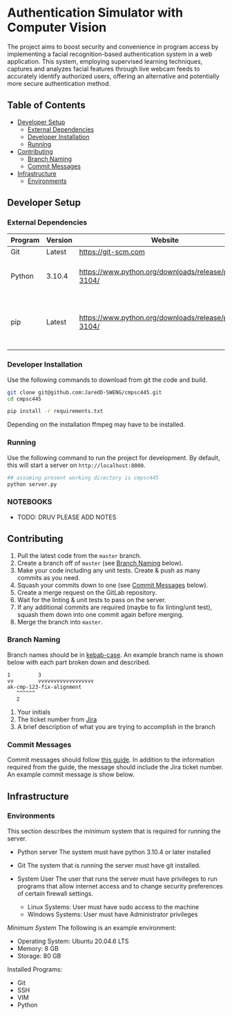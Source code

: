 Authentication Simulator with Computer Vision
=======================

The project aims to boost security and convenience in program access by implementing a facial recognition-based authentication system in a web application. This system, employing supervised learning techniques, captures and analyzes facial features through live webcam feeds to accurately identify authorized users, offering an alternative and potentially more secure authentication method.

Table of Contents
-----------------

* [Developer Setup](#developer-setup)
    + [External Dependencies](#external-dependencies)
    + [Developer Installation](#developer-installation)
    + [Running](#running)
* [Contributing](#contributing)
    + [Branch Naming](#branch-naming)
    + [Commit Messages](#commit-messages)
* [Infrastructure](#infrastructure)
    + [Environments](#environments)

Developer Setup
---------------

### External Dependencies

| Program       | Version | Website                                                    | Notes                                                              |
|---------------|---------|------------------------------------------------------------|--------------------------------------------------------------------|
| Git           | Latest  | https://git-scm.com                                        | --                                                                 |
| Python        | 3.10.4  | https://www.python.org/downloads/release/python-3104/      | Install with OS installer for your environment                     |
| pip           | Latest  | https://www.python.org/downloads/release/python-3104/      | (Optional) Used to install packages, others may be used            |

### Developer Installation

Use the following commands to download from git the code and build.

```sh
git clone git@github.com:JaredD-SWENG/cmpsc445.git
cd cmpsc445

pip install -r requirements.txt
```

Depending on the installation ffmpeg may have to be installed.


### Running

Use the following command to run the project for development.  By default, this will start a server on `http://localhost:8000`.

```sh
## assuming present working directory is cmpsc445
python server.py
```

### NOTEBOOKS

- TODO: DRUV PLEASE ADD NOTES


Contributing
------------

1. Pull the latest code from the `master` branch.
2. Create a branch off of `master` (see [Branch Naming](#branch-naming) below).
3. Make your code including any unit tests. Create & push as many commits as you need.
4. Squash your commits down to one (see [Commit Messages](#commit-messages) below).
5. Create a merge request on the GitLab repository.
6. Wait for the linting & unit tests to pass on the server.
7. If any additional commits are required (maybe to fix linting/unit test), squash them down into one commit again before merging.
8. Merge the branch into `master`.

### Branch Naming

Branch names should be in [kebab-case](https://winnercrespo.com/naming-conventions/). An example branch name is shown below with each part broken down and described.

```text
1         3
vv        vvvvvvvvvvvvvvvvvv
ak-cmp-123-fix-alignment
   ^^^^^^
   2
```

1. Your initials
2. The ticket number from [Jira](https://psu-oer-web-app.atlassian.net)
3. A brief description of what you are trying to accomplish in the branch

### Commit Messages

Commit messages should follow [this guide](https://chris.beams.io/posts/git-commit). In addition to the information required from the guide, the message should include the Jira ticket number. An example commit message is show below.

Infrastructure
--------------

### Environments

This section describes the minimum system that is required for running the server.

* Python server
The system must have python 3.10.4 or later installed

* Git
The system that is running the server must have git installed.

* System User
The user that runs the server must have privileges to run programs that allow internet access and to change security preferences of certain firewall settings.
    - Linux Systems: User must have sudo access to the machine
    - Windows Systems: User must have Administrator privileges


*Minimum System*
The following is an example environment:
* Operating System: Ubuntu 20.04.6 LTS
* Memory: 8 GB
* Storage: 80 GB

Installed Programs:
* Git
* SSH
* VIM
* Python


